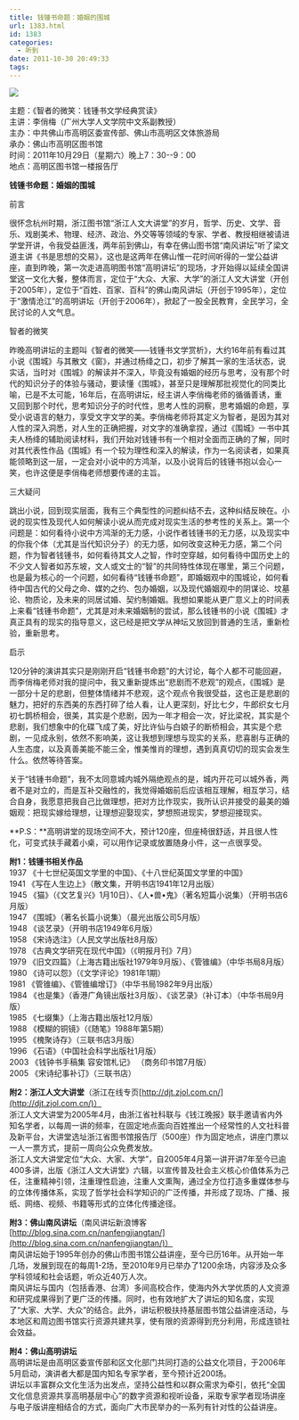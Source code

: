 ```yaml
---
title: 钱锺书命题：婚姻的围城
url: 1383.html
id: 1383
categories:
  - 听到
date: 2011-10-30 20:49:33
tags:
---
```


![](http://photo.guolaijie.com/rooufer/attachments/month_1110/y20111030204555.jpg)  
  
主题：《智者的微笑：钱锺书文学经典赏读》  
主讲：李俏梅（广州大学人文学院中文系副教授）  
主办：中共佛山市高明区委宣传部、佛山市高明区文体旅游局  
承办：佛山市高明区图书馆  
时间：2011年10月29日（星期六）晚上7：30--9：00  
地点：高明区图书馆一楼报告厅  
  

**钱锺书命题：婚姻的围城**

  
前言  
  
很怀念杭州时期，浙江图书馆“浙江人文大讲堂”的岁月，哲学、历史、文学、音乐、戏剧美术、物理、经济、政治、外交等等领域的专家、学者、教授相继被请进学堂开讲，令我受益匪浅，两年前到佛山，有幸在佛山图书馆“南风讲坛”听了梁文道主讲《书是思想的交易》，这也是这两年在佛山惟一花时间听得的一堂公益讲座，直到昨晚，第一次走进高明图书馆“高明讲坛”的现场，才开始得以延续全国讲堂这一文化大餐，整体而言，定位于“大众、大家、大学”的浙江人文大讲堂（开创于2005年），定位于“百姓、百家、百科”的佛山南风讲坛（开创于1995年），定位于“激情沧江”的高明讲坛（开创于2006年），掀起了一股全民教育，全民学习，全民讨论的人文气息。  
  
智者的微笑  
  
昨晚高明讲坛的主题叫《智者的微笑——钱锺书文学赏析》，大约16年前有看过其小说《围城》与其散文《窗》，并通过杨绛之口，初步了解其一家的生活状态，说实话，当时对《围城》的解读并不深入，毕竟没有婚姻的经历与思考，没有那个时代的知识分子的体验与骚动，要读懂《围城》，甚至只是理解那批视觉化的同类比喻，已是不太可能，16年后，在高明讲坛，经主讲人李俏梅老师的循循善诱，重又回到那个时代，思考知识分子的时代性，思考人性的洞察，思考婚姻的命题，享受小说语言的魅力，享受文字文学的美。李俏梅老师将其定义为智者，是因为其对人性的深入洞悉，对人生的正确把握，对文字的准确拿捏，通过《围城》一书中其夫人杨绛的辅助阅读材料，我们开始对钱锺书有一个相对全面而正确的了解，同时对其代表性作品《围城》有一个较为理性和深入的解读，作为一名阅读者，如果真能领略到这一层，一定会对小说中的方鸿渐，以及小说背后的钱锺书抱以会心一笑，也许这便是李俏梅老师想要传递的主旨。  
  
三大疑问  
  
跳出小说，回到现实层面，我有三个典型性的问题纠结不去，这种纠结反映在。小说的现实性及现代人如何解读小说从而完成对现实生活的参考性的关系上。第一个问题是：如何看待小说中方鸿渐的无力感，小说作者钱锺书的无力感，以及现实中的你我个体（尤其是当代知识分子）的无力感，如何改变这种无力感，第二个问题，作为智者钱锺书，如何看待其文人之智，作时空穿越，如何看待中国历史上的不少文人智者如苏东坡，文人或文士的“智”的共同特性体现在哪里，第三个问题，也是最为核心的一个问题，如何看待“钱锺书命题”，即婚姻观中的围城论，如何看待中国古代的父母之命、媒妁之约、包办婚姻，以及现代婚姻观中的阴谋论、坟墓论、物质论，及未来的同居试婚、契约制婚姻。我想如果能从更广意义上的时间表上来看“钱锺书命题”，尤其是对未来婚姻制的尝试，那么钱锺书的小说《围城》才真正具有的现实的指导意义，这已经是把文学从神坛又放回到普通的生活，重新检验，重新思考。  
  
启示  
  
120分钟的演讲其实只是刚刚开启“钱锺书命题”的大讨论，每个人都不可能回避，而李俏梅老师对我的提问中，我又重新提炼出“悲剧而不悲观”的观点，《围城》是一部分十足的悲剧，但整体情绪并不悲观，这个观点令我很受益，这也正是悲剧的魅力，把好的东西美的东西打碎了给人看，让人更深刻，好比七夕，牛郎织女七月初七鹊桥相会，很美，其实是个悲剧，因为一年才相会一次，好比梁祝，其实是个悲剧，我们想象中的化碟飞成了美，好比许仙与白娘子的断桥相会，其实是个悲剧，一见成永别，依然不影响美，这让我想到理想与现实的关系，悲喜剧与正确的人生态度，以及真善美能不能三全，惟美惟肖的理想，遇到真真切切的现实会发生什么。依然等待答案。  
  
关于“钱锺书命题”，我不太同意城内城外隔绝观点的是，城内开花可以城外香，两者不是对立的，而是互补交融性的，我觉得婚姻前后应该相互理解，相互学习，结合自身，我愿意把我自己比做理想，把对方比作现实，我所认识并接受的最美的婚姻观：把现实嫁给理想，让理想迎娶现实，梦想照进现实，梦想迎接现实。  
  
**P.S：**高明讲堂的现场空间不大，预计120座，但座椅很舒适，并且很人性化，可变式扶手藏着小桌，可以用作记录或放置随身小件，这一点很享受。  
  
  
**附1：钱锺书相关作品**  
1937 《十七世纪英国文学里的中国》、《十八世纪英国文学里的中国》  
1941 《写在人生边上》（散文集，开明书店1941年12月出版）  
1945 《猫》（《文艺复兴》1月10日）、《人•兽•鬼》（著名短篇小说集）（开明书店6月版）  
1947 《围城》（著名长篇小说集）（晨光出版公司5月版）  
1948 《谈艺录》（开明书店1949年6月版）  
1958 《宋诗选注》（人民文学出版社8月版）  
1978 《古典文学研究在现代中国》（《明报月刊》7月）  
1979 《旧文四篇》（上海古籍出版社1979年9月版）、《管锥编》（中华书局8月版）  
1980 《诗可以怨》（《文学评论》1981年1期）  
1981 《管锥编》、《管锥编增订》（中华书局1982年9月出版）  
1984 《也是集》（香港广角镜出版社3月版）、《谈艺录》（补订本）（中华书局9月版）  
1985 《七缀集》（上海古籍出版社12月版）  
1988 《模糊的铜镜》（《随笔》1988年第5期）  
1995 《槐聚诗存》（三联书店3月版）  
1996 《石语》（中国社会科学出版社1月版）  
2003 《钱钟书手稿集 容安馆札记》 （商务印书馆7月版）  
2005 《宋诗纪事补订》（三联书店）  
  
**附2：浙江人文大讲堂**（浙江在线专页[http://djt.zjol.com.cn/](http://djt.zjol.com.cn/)）  
浙江人文大讲堂为2005年4月，由浙江省社科联与《钱江晚报》联手邀请省内外知名学者，以每周一讲的频率，在固定地点面向百姓推出一个经常性的人文社科普及新平台，大讲堂选址浙江省图书馆报告厅（500座）作为固定地点，讲座门票以一人一票方式，提前一周向公众免费发放。  
浙江人文大讲堂定位“大众、大家、大学”，自2005年4月第一讲开讲7年至今已逾400多讲，出版《浙江人文大讲堂》六辑，以宣传普及社会主义核心价值体系为己任，注重精神引领，注重理性启迪，注重人文熏陶，通过全方位打造多重媒体参与的立体传播体系，实现了哲学社会科学知识的广泛传播，并形成了现场、广播、报纸、网络、视频、书籍等形式的立体化传播途径。  
  
**附3：佛山南风讲坛**（南风讲坛新浪博客[http://blog.sina.com.cn/nanfengjiangtan/](http://blog.sina.com.cn/nanfengjiangtan/)）  
南风讲坛始于1995年创办的佛山市图书馆公益讲座，至今已历16年。从开始一年几场，发展到现在的每周1-2场，至2010年9月已举办了1200余场，内容涉及众多学科领域和社会话题，听众近40万人次。  
南风讲坛与国内（包括香港、台湾）多间高校合作，使海内外大学优质的人文资源和研究成果得到了更广泛的传播。同时，也有效地扩大了讲坛的知名度，实现了“大家、大学、大众”的结合。此外，讲坛积极扶持基层图书馆公益讲座活动，与本地区和周边图书馆实行资源共建共享，使有限的资源得到充分利用，形成连锁社会效益。  
  
**附4：佛山高明讲坛**  
高明讲坛是由高明区委宣传部和区文化部门共同打造的公益文化项目，于2006年5月启动，演讲者大都是国内知名专家学者，至今预计近200场。  
讲坛以丰富群众文化生活为出发点，坚持公益性和以群众需求为牵引，依托“全国文化信息资源共享高明基层中心”的数字资源和视听设备，采取专家学者现场讲座与电子版讲座相结合的方式，面向广大市民举办的一系列有针对性的公益讲座。